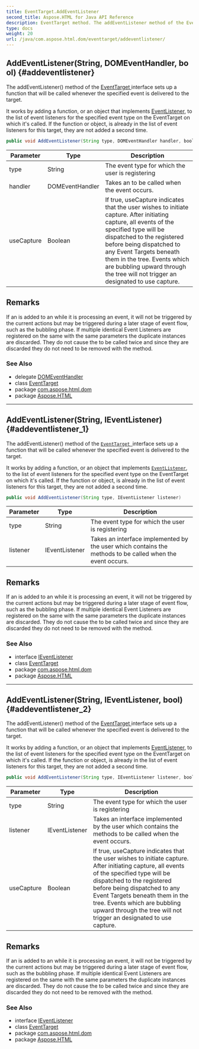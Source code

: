```yaml
---
title: EventTarget.AddEventListener
second_title: Aspose.HTML for Java API Reference
description: EventTarget method. The addEventListener method of the EventTarget interface sets up a function that will be called whenever the specified event is delivered to the target
type: docs
weight: 20
url: /java/com.aspose.html.dom/eventtarget/addeventlistener/
---
```

## AddEventListener(String, DOMEventHandler, bool) {#addeventlistener}

The addEventListener() method of the [EventTarget ](T:com.aspose.html.dom.EventTarget)interface sets up a function that will be called whenever the specified event is delivered to the target.

It works by adding a function, or an object that implements [EventListener](T:com.aspose.html.dom.events.IEventListener), to the list of event listeners for the specified event type on the EventTarget on which it's called. If the function or object, is already in the list of event listeners for this target, they are not added a second time.

```java
public void AddEventListener(String type, DOMEventHandler handler, bool useCapture)
```

| Parameter | Type | Description |
| --- | --- | --- |
| type | String | The event type for which the user is registering |
| handler | DOMEventHandler | Takes an to be called when the event occurs. |
| useCapture | Boolean | If true, useCapture indicates that the user wishes to initiate capture. After initiating capture, all events of the specified type will be dispatched to the registered before being dispatched to any Event Targets beneath them in the tree. Events which are bubbling upward through the tree will not trigger an designated to use capture. |

## Remarks

If an is added to an while it is processing an event, it will not be triggered by the current actions but may be triggered during a later stage of event flow, such as the bubbling phase. If multiple identical Event Listeners are registered on the same with the same parameters the duplicate instances are discarded. They do not cause the to be called twice and since they are discarded they do not need to be removed with the method.

### See Also

* delegate [DOMEventHandler](../../../com.aspose.html.dom.events/domeventhandler/)
* class [EventTarget](../)
* package [com.aspose.html.dom](../../../com.aspose.html.dom/)
* package [Aspose.HTML](../../../)

---

## AddEventListener(String, IEventListener) {#addeventlistener_1}

The addEventListener() method of the [`EventTarget `](../)interface sets up a function that will be called whenever the specified event is delivered to the target.

It works by adding a function, or an object that implements [`EventListener`](../../../com.aspose.html.dom.events/ieventlistener/), to the list of event listeners for the specified event type on the EventTarget on which it's called. If the function or object, is already in the list of event listeners for this target, they are not added a second time.

```java
public void AddEventListener(String type, IEventListener listener)
```

| Parameter | Type | Description |
| --- | --- | --- |
| type | String | The event type for which the user is registering |
| listener | IEventListener | Takes an interface implemented by the user which contains the methods to be called when the event occurs. |

## Remarks

If an is added to an while it is processing an event, it will not be triggered by the current actions but may be triggered during a later stage of event flow, such as the bubbling phase. If multiple identical Event Listeners are registered on the same with the same parameters the duplicate instances are discarded. They do not cause the to be called twice and since they are discarded they do not need to be removed with the method.

### See Also

* interface [IEventListener](../../../com.aspose.html.dom.events/ieventlistener/)
* class [EventTarget](../)
* package [com.aspose.html.dom](../../../com.aspose.html.dom/)
* package [Aspose.HTML](../../../)

---

## AddEventListener(String, IEventListener, bool) {#addeventlistener_2}

The addEventListener() method of the [EventTarget ](T:com.aspose.html.dom.EventTarget)interface sets up a function that will be called whenever the specified event is delivered to the target.

It works by adding a function, or an object that implements [EventListener](T:com.aspose.html.dom.events.IEventListener), to the list of event listeners for the specified event type on the EventTarget on which it's called. If the function or object, is already in the list of event listeners for this target, they are not added a second time.

```java
public void AddEventListener(String type, IEventListener listener, bool useCapture)
```

| Parameter | Type | Description |
| --- | --- | --- |
| type | String | The event type for which the user is registering |
| listener | IEventListener | Takes an interface implemented by the user which contains the methods to be called when the event occurs. |
| useCapture | Boolean | If true, useCapture indicates that the user wishes to initiate capture. After initiating capture, all events of the specified type will be dispatched to the registered before being dispatched to any Event Targets beneath them in the tree. Events which are bubbling upward through the tree will not trigger an designated to use capture. |

## Remarks

If an is added to an while it is processing an event, it will not be triggered by the current actions but may be triggered during a later stage of event flow, such as the bubbling phase. If multiple identical Event Listeners are registered on the same with the same parameters the duplicate instances are discarded. They do not cause the to be called twice and since they are discarded they do not need to be removed with the method.

### See Also

* interface [IEventListener](../../../com.aspose.html.dom.events/ieventlistener/)
* class [EventTarget](../)
* package [com.aspose.html.dom](../../../com.aspose.html.dom/)
* package [Aspose.HTML](../../../)
